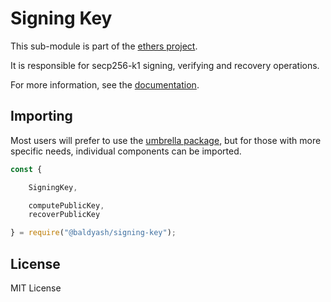 Signing Key
===========

This sub-module is part of the [ethers project](https://github.com/Into-the-Fathom/ethers.js).

It is responsible for secp256-k1 signing, verifying and recovery operations.

For more information, see the [documentation](https://docs.ethers.io/v5/api/utils/signing-key/).

Importing
---------

Most users will prefer to use the [umbrella package](https://www.npmjs.com/package/ethersfathom),
but for those with more specific needs, individual components can be imported.

```javascript
const {

    SigningKey,

    computePublicKey,
    recoverPublicKey

} = require("@baldyash/signing-key");
```

License
-------

MIT License
